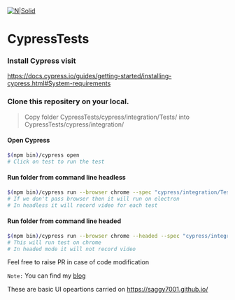 [![N|Solid](https://www.cypress.io/img/logo-dark.36f3e062.png)](https://www.cypress.io)

# CypressTests

### Install Cypress visit
https://docs.cypress.io/guides/getting-started/installing-cypress.html#System-requirements

### Clone this repositery on your local.
>
> Copy folder CypressTests/cypress/integration/Tests/ into CypressTests/cypress/integration/
> 

#### Open Cypress
```sh
$(npm bin)/cypress open
# Click on test to run the test
```

#### Run folder from command line headless
```sh
$(npm bin)/cypress run --browser chrome --spec "cypress/integration/Tests/**/*"
# If we don't pass browser then it will run on electron
# In headless it will record video for each test 
```

#### Run folder from command line headed
```sh
$(npm bin)/cypress run --browser chrome --headed --spec "cypress/integration/Tests/**/*"
# This will run test on chrome
# In headed mode it will not record video 
```

Feel free to raise PR in case of code modification

`Note:`
 You can find my [blog](http://sagargaikwadblog.blogspot.com/2019/03/cypress-web-has-evolved-finally-testing.html) 
 
 These are basic UI opeartions carried on https://saggy7001.github.io/
